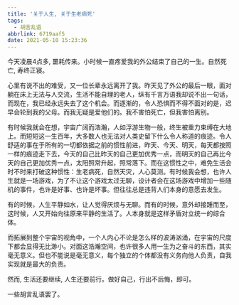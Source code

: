 ```yaml
---
title: '关于人生, 关于生老病死'
tags:
  - 胡言乱语
abbrlink: 6719aaf5
date: 2021-05-10 15:23:36
---
```


今天凌晨4点多, 噩耗传来。小时候一直疼爱我的外公结束了自己的一生。自然死亡, 寿终正寝。

心里有说不出的难受，又一位长辈永远离开了我。昨天见了外公的最后一眼，面对躺在床上无法与人交流，生活不能自理的老人，纵有千言万语我却说不出一句话，而现在，我已经永远失去了这个机会。而逐渐的，令人恐惧而不得不面对的是，迟早会轮到我的父母。而我无疑是爱他们的。我不害怕死亡，但我害怕离别。

有时候我就会在想，宇宙广阔而浩瀚，人如浮游生物一般，终生被重力束缚在大地上。而短短这一生百年，大多数人也无法对人类史留下什么令人称道的痕迹。令人舒适的事在于所有的一切都依据之前的惯性前进，昨天、今天、明天，每天都按照一样的痕迹走下去，今天的自己比昨天的自己更加优秀一点，而明天的自己再比今天的自己更加优秀一点，太阳照常升起，照常落下。而在这惯性之中，难免生活会时不时来打破这种惯性：生老病死，自然天灾，人心莫测。有时候我会想，也许人生就是一场游戏，为了不让这个游戏太过无聊，设计者会在这场游戏中增加一些随机的事件，也许是好事、也许是坏事。但往往总是违背人们本身的意愿去发生。

有的时候，人生平静如水，让人觉得厌烦与无聊。而有的时候，意外却接踵而至，这时候，人又开始向往原来平静的生活了。人本身就是这样矛盾对立统一的综合体。

而拓展到整个宇宙的视角中，一个人内心不论是怎么样的波涛汹涌，在宇宙的尺度下都会显得无比渺小。对面这浩瀚空间，也许很多人用一生为之奋斗的东西，其实毫无意义。但也不能说是毫无意义，每个独立的个体都没有义务向他人负责，自我实现就是最大的负责。

然而, 生活还要继续, 人生还要前行。做好自己，行出不后悔，即可。

一些胡言乱语罢了。
